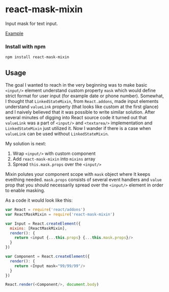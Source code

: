 # react-mask-mixin

Input mask for text input.

[Example](http://borbit.github.io/react-mask-mixin/)

### Install with npm
```
npm install react-mask-mixin
```

## Usage
The goal I wanted to reach in the very beginning was to make basic `<input/>` element understand custom property `mask` which would define strict format for user input (for example date or phone number). Somewhat, I thought that `LinkedStateMixin`, from `React.addons`, made input elements understand `valueLink` property (that looks like custom at the first glance) and I naively believed that it was possible to write similar solution. After several minutes of digging into React source code it turned out that `valueLink` was a part of `<input/>` and `<textarea/>` implementation and `LinkedStateMixin` just utilized it. Now I wander if there is a case when `valueLink` can be used without `LinkedStateMixin`.

My solution is next:

1. Wrap `<input/>` with custom component
2. Add `react-mask-mixin` into `mixins` array
3. Spread `this.mask.props` over the `<input/>`

Mixin polutes your component scope with `mask` object where It keeps eveithing needed. `mask.props` consists of several event handlers and `value` prop that you should necessarily spread over the `<input/>` element in order to enable masking.

As a code it would look like this:
```javascript
var React = require('react/addons')
var ReactMaskMixin = require('react-mask-mixin')

var Input = React.createElement({
  mixins: [ReactMaskMixin],
  render(): {
    return <input {...this.props} {...this.mask.props}/>
  }
})

var Component = React.createElement({
  render(): {
    return <Input mask="99/99/99"/>
  }
})

React.render(<Component/>, document.body)
```
